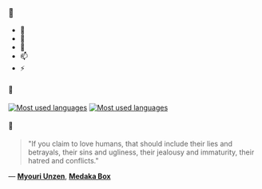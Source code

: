 ### 👋

- 🔭
- 🌱
- 💬
- 📫
- ⚡

#### 🧏

[![Most used languages](https://github-readme-stats-aynah.vercel.app/api/top-langs/?username=aynh&theme=solarized-dark&langs_count=6&layout=compact&hide_title=true)](https://github.com/anuraghazra/github-readme-stats#gh-dark-mode-only)
[![Most used languages](https://github-readme-stats-aynah.vercel.app/api/top-langs/?username=aynh&theme=solarized-light&langs_count=6&layout=compact&hide_title=true)](https://github.com/anuraghazra/github-readme-stats#gh-light-mode-only)

#### 💬

> "If you claim to love humans, that should include their lies and betrayals, their sins and ugliness, their jealousy and immaturity, their hatred and conflicts."

&mdash; [**Myouri Unzen**](https://myanimelist.net/character.php?q=Myouri%20Unzen&cat=character), [**Medaka Box**](https://myanimelist.net/search/all?q=Medaka%20Box&cat=all)
